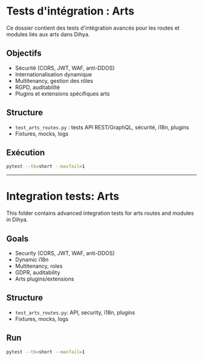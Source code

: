 # Tests d'intégration : Arts

Ce dossier contient des tests d'intégration avancés pour les routes et modules liés aux arts dans Dihya.

## Objectifs
- Sécurité (CORS, JWT, WAF, anti-DDOS)
- Internationalisation dynamique
- Multitenancy, gestion des rôles
- RGPD, auditabilité
- Plugins et extensions spécifiques arts

## Structure
- `test_arts_routes.py` : tests API REST/GraphQL, sécurité, i18n, plugins
- Fixtures, mocks, logs

## Exécution
```bash
pytest --tb=short --maxfail=1
```

---

# Integration tests: Arts

This folder contains advanced integration tests for arts routes and modules in Dihya.

## Goals
- Security (CORS, JWT, WAF, anti-DDOS)
- Dynamic i18n
- Multitenancy, roles
- GDPR, auditability
- Arts plugins/extensions

## Structure
- `test_arts_routes.py`: API, security, i18n, plugins
- Fixtures, mocks, logs

## Run
```bash
pytest --tb=short --maxfail=1
```
